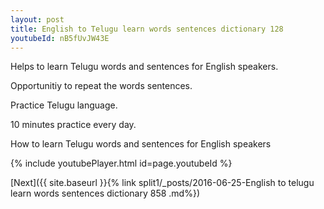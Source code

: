 ```yaml
---
layout: post
title: English to Telugu learn words sentences dictionary 128 
youtubeId: nB5fUvJW43E
---
```

 
 
Helps to learn Telugu words and sentences for English speakers.

Opportunitiy to repeat the words sentences. 

Practice Telugu language. 
 
10 minutes practice every day. 
 
How to learn Telugu words and sentences for English speakers 
 
{% include youtubePlayer.html id=page.youtubeId %}
 
 
[Next]({{ site.baseurl }}{% link  split1/_posts/2016-06-25-English to telugu learn words sentences dictionary 858 .md%})
 
